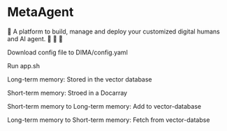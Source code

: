 # MetaAgent
:robot: A platform to build, manage and deploy your customized digital humans and AI agent. :space_invader: :unicorn: :crystal_ball:

Download config file to DIMA/config.yaml

Run app.sh

Long-term memory: Stored in the vector database

Short-term memory: Stroed in a Docarray

Short-term memory to Long-term memory: Add to vector-database

Long-term memory to Short-term memory: Fetch from vector-databse
